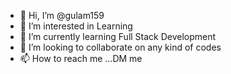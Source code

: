 - 👋 Hi, I’m @gulam159
- 👀 I’m interested in Learning
- 🌱 I’m currently learning Full Stack Development
- 💞️ I’m looking to collaborate on any kind of codes
- 📫 How to reach me ...DM me

<!---
gulam159/gulam159 is a ✨ special ✨ repository because its `README.md` (this file) appears on your GitHub profile.
You can click the Preview link to take a look at your changes.
--->
